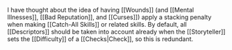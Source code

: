 I have thought about the idea of having [[Wounds]] (and [[Mental Illnesses]], [[Bad Reputation]], and [[Curses]]) apply a stacking penalty when making [[Catch-All Skills]] or related skills. By default, all [[Descriptors]] should be taken into account already when the [[Storyteller]] sets the [[Difficulty]] of a [[Checks|Check]], so this is redundant.